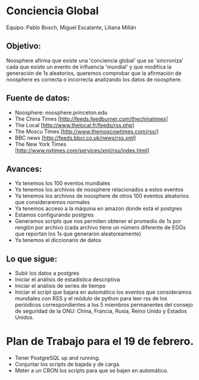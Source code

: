 Conciencia Global
=================

Equipo: Pablo Bosch, Miguel Escalante, Liliana Millán

Objetivo:
---------

Noosphere afirma que existe una 'conciencia global' que se 'sincroniza' cada que existe un evento de influencia 'mundial' y que modifica la generación de 1s aleatorios, queremos comprobar que la afirmación de noosphere es correcta o incorrecta analizando los datos de noosphere. 


Fuente de datos:
-----------------

* Noosphere: noosphere.princeton.edu
* The China Times [http://feeds.feedburner.com/thechinatimes]
* The Local [http://www.thelocal.fr/feeds/rss.php]
* The Moscu Times [http://www.themoscowtimes.com/rss/]
* BBC news [http://feeds.bbci.co.uk/news/rss.xml]
* The New York Times [http://www.nytimes.com/services/xml/rss/index.html]



Avances: 
--------

* Ya tenemos los 100 eventos mundiales 
* Ya tenemos los archivos de noosphere relacionados a estos eventos
* Ya tenemos los archivos de noosphere de otros 100 eventos aleatorios que consideraremos normales
* Ya tenemos acceso a la máquina en amazon donde está el postgres
* Estamos configurando postgres 
* Generamos scripts que nos permiten obtener el promedio de 1s por renglón por archivo (cada archivo tiene un
número diferente de EGGs que reportan los 1s que generaron aleatoreamente) 
* Ya tenemos el diccionario de datos

Lo que sigue:
------------

* Subir los datos a postgres
* Iniciar el análisis de estadística descriptiva 
* Iniciar el análisis de series de tiempo
* Iniciar el script que bajara en automático los eventos que consideramos mundiales con RSS y el módulo
de python para leer rss de los periódicos correspondientes a los 5 miembros permanentes del consejo de 
seguridad de la ONU: China, Francia, Rusia, Reino Unido y Estados Unidos. 

Plan de Trabajo para el 19 de febrero.
============================

* Tener PostgreSQL up and running.
* Conjuntar los scripts de bajada y de carga.
* Meter a un CRON los scripts para que se bajen en automático.

